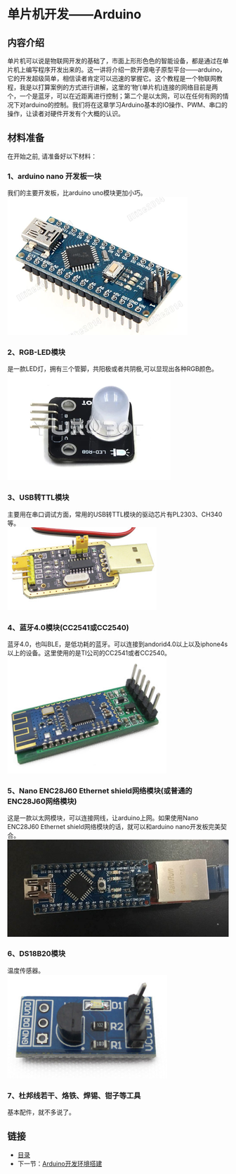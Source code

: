 # 单片机开发——Arduino
## 内容介绍
单片机可以说是物联网开发的基础了，市面上形形色色的智能设备，都是通过在单片机上编写程序开发出来的。这一讲将介绍一款开源电子原型平台——arduino，它的开发超级简单，相信读者肯定可以迅速的掌握它。这个教程是一个物联网教程，我是以打算案例的方式进行讲解，这里的‘物’(单片机)连接的网络目前是两个，一个是蓝牙，可以在近距离进行控制；第二个是以太网，可以在任何有网的情况下对arduino的控制。我们将在这章学习Arduino基本的IO操作、PWM、串口的操作，让读者对硬件开发有个大概的认识。

## 材料准备
在开始之前, 请准备好以下材料：  
### 1、arduino nano 开发板一块  
我们的主要开发板，比arduino uno模块更加小巧。  
![](./imgs/1.0/1.0-1.png)
### 2、RGB-LED模块
是一款LED灯，拥有三个管脚，共阳极或者共阴极,可以显现出各种RGB颜色。  
![](./imgs/1.0/1.0-2.png)
### 3、USB转TTL模块
主要用在串口调试方面，常用的USB转TTL模块的驱动芯片有PL2303、CH340等。  
![](./imgs/1.0/1.0-3.png)
### 4、蓝牙4.0模块(CC2541或CC2540)
蓝牙4.0，也叫BLE，是低功耗的蓝牙。可以连接到andorid4.0以上以及iphone4s以上的设备。这里使用的是TI公司的CC2541或者CC2540。  
![](./imgs/1.0/1.0-4.png)
### 5、Nano ENC28J60 Ethernet shield网络模块(或普通的ENC28J60网络模块)
这是一款以太网模块，可以连接网线，让arduino上网。如果使用Nano ENC28J60 Ethernet shield网络模块的话，就可以和arduino nano开发板完美契合。  
![](./imgs/1.0/1.0-5.png)
### 6、DS18B20模块
温度传感器。  
![](./imgs/1.0/1.0-6.png)
### 7、杜邦线若干、烙铁、焊锡、钳子等工具
基本配件，就不多说了。
## 链接
- [目录](directory.md)  
- 下一节：[Arduino开发环境搭建](1.1.md)
